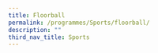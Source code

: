 ```yaml
---
title: Floorball
permalink: /programmes/Sports/floorball/
description: ""
third_nav_title: Sports
---
```

